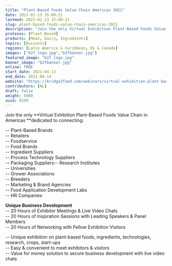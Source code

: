 ```yaml
---
title: "Plant-Based Foods Value Chain Americas 2021"
date: 2021-01-13 15:09:21
lastmod: 2021-01-13 15:09:21
slug: plant-based-foods-value-chain-americas-2021
description: "Join the only Virtual Exhibition Plant-Based Foods Value Chain in Americas dedicated to connecting:– Plant-Based Brands– Retailers– Foodservice– Food Brands– Ingredient Suppliers– Process Technology Suppliers– Packaging Suppliers– Research Institutes– Universities– Grower Associations– Breeders– Marketing & Brand Agencies– Food Application Development Labs– HR Companies"
proteins: [Plant-Based]
products: [Meat, Dairy, Ingredients]
topics: [Business]
regions: [Latin America & Caribbean, US & Canada]
images: ["b2f_logo.jpg","b2fbanner.jpg"]
featured_image: "b2f_logo.jpg"
banner_image: "b2fbanner.jpg"
online: TRUE
start_date: 2021-04-13
end_date: 2021-04-14
website: "https://bridge2food.com/webinars/virtual-exhibition-plant-based-foods-value-chain-americas"
contributors: [NL]
draft: false
weight: 5000
uuid: 8249
---
```

Join the only **Virtual Exhibition Plant-Based Foods Value Chain in
Americas **dedicated to connecting:

-- Plant-Based Brands\
-- Retailers\
-- Foodservice\
-- Food Brands\
-- Ingredient Suppliers\
-- Process Technology Suppliers\
-- Packaging Suppliers-- Research Institutes\
-- Universities\
-- Grower Associations\
-- Breeders\
-- Marketing & Brand Agencies\
-- Food Application Development Labs\
-- HR Companies

**Unique Business Development**\
-- 20 Hours of Exhibitor Meetings & Live Video Chats\
-- 20 Hours of Inspiration Sessions with Leading Speakers & Panel
Members\
-- 20 Hours of Networking with Fellow Exhibition Visitors

-- Unique exhibition on plant-based foods, ingredients, technologies,
research, crops, start-ups\
-- Easy & convenient to meet exhibitors & visitors\
-- Value for money solution to secure business development with live
video chats
